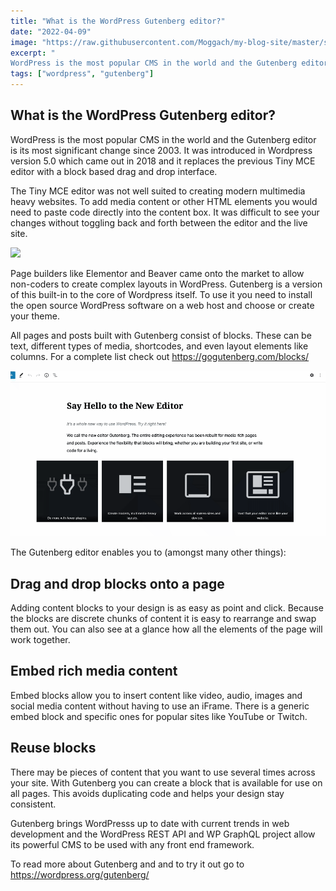 ```yaml
---
title: "What is the WordPress Gutenberg editor?"
date: "2022-04-09"
image: "https://raw.githubusercontent.com/Moggach/my-blog-site/master/src/posts/Gutenberg.gif"
excerpt: "
WordPress is the most popular CMS in the world and the Gutenberg editor is its most significant change since 2003. It was introduced in Wordpress version 5.0 which came out in 2018 and it replaces the previous Tiny MCE editor with a block based drag and drop interface."
tags: ["wordpress", "gutenberg"]
---
```


<article>

<h1> What is the WordPress Gutenberg editor? </h1>

WordPress is the most popular CMS in the world and the Gutenberg editor is its most significant change since 2003. It was introduced in Wordpress version 5.0 which came out in 2018 and it replaces the previous Tiny MCE editor with a block based drag and drop interface.

The Tiny MCE editor was not well suited to creating modern multimedia heavy websites. To add media content or other HTML elements you would need to paste code directly into the content box. It was difficult to see your changes without toggling back and forth between the editor and the live site.

![](./MCE-editor.jpeg)

Page builders like Elementor and Beaver came onto the market to allow non-coders to create complex layouts in WordPress. Gutenberg is a version of this built-in to the core of Wordpress itself. To use it you need to install the open source WordPress software on a web host and choose or create your theme.

All pages and posts built with Gutenberg consist of blocks. These can be text, different types of media, shortcodes, and even layout elements like columns. For a complete list check out https://gogutenberg.com/blocks/

![](https://raw.githubusercontent.com/Moggach/my-blog-site/master/src/posts/Gutenberg.gif)

The Gutenberg editor enables you to (amongst many other things):

<h2> Drag and drop blocks onto a page </h2>
 
Adding content blocks to your design is as easy as point and click. Because the blocks are discrete chunks of content it is easy to rearrange and swap them out. You can also see at a glance how all the elements of the page will work together.

<h2> Embed rich media content </h2>

Embed blocks allow you to insert content like video, audio, images and social media content without having to use an iFrame. There is a generic embed block and specific ones for popular sites like YouTube or Twitch.

<h2> Reuse blocks </h2>

There may be pieces of content that you want to use several times across your site. With Gutenberg you can create a block that is available for use on all pages. This avoids duplicating code and helps your design stay consistent.

Gutenberg brings WordPresss up to date with current trends in web development and the WordPress REST API and WP GraphQL project allow its powerful CMS to be used with any front end framework.

To read more about Gutenberg and and to try it out go to https://wordpress.org/gutenberg/

</article>

